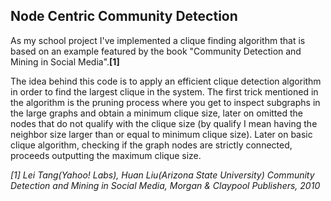 <h2>Node Centric Community Detection</h2>

<p>As my school project I've implemented a clique finding algorithm that is based on an example featured by the book "Community Detection and Mining in Social Media".<b>[1]</b></p>
<p>The idea behind this code is to apply an efficient clique detection algorithm in order to find the largest clique in the system. The first trick mentioned in the algorithm is the pruning process where you get to inspect subgraphs in the large graphs and obtain a minimum clique size, later on omitted the nodes that do not qualify with the clique size (by qualify I mean having the neighbor size larger than or equal to minimum clique size). Later on basic clique algorithm, checking if the graph nodes are strictly connected, proceeds outputting the maximum clique size.</p>
<p><i>[1] Lei Tang(Yahoo! Labs), Huan Liu(Arizona State University) Community Detection and Mining in Social Media, Morgan & Claypool Publishers, 2010</i></p>